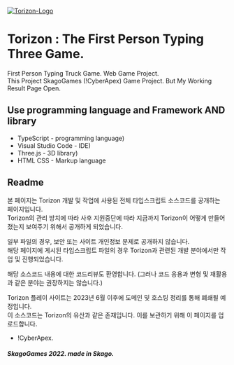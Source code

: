 <a href="https://imgbb.com/"><img src="https://i.ibb.co/FhZrMKs/Torizon-Logo.png" alt="Torizon-Logo" border="0"></a>
# Torizon : The First Person Typing Three Game.
First Person Typing Truck Game. Web Game Project.\
This Project SkagoGames (!CyberApex) Game Project. But My Working Result Page Open.

## Use programming language and Framework AND library
- TypeScript - programming language)
- Visual Studio Code - IDE)
- Three.js - 3D library)
- HTML CSS - Markup language

## Readme
본 페이지는 Torizon 개발 및 작업에 사용된 전체 타입스크립트 소스코드를 공개하는 페이지입니다.\
Torizon의 관리 방치에 따라 사후 지원중단에 따라 지금까지 Torizon이 어떻게 만들어졌는지 보여주기 위해서 공개하게 되었습니다.

일부 파일의 경우, 보안 또는 사이트 개인정보 문제로 공개하지 않습니다. \
해당 페이지에 게시된 타입스크립트 파일의 경우 Torizon과 관련된 개발 분야에서만 작업 및 진행되었습니다.

해당 소스코드 내용에 대한 코드리뷰도 환영합니다. (그러나 코드 응용과 변형 및 재활용과 같은 분야는 권장하지는 않습니다.) 

Torizon 플레이 사이트는 2023년 6월 이후에 도메인 및 호스팅 정리를 통해 폐쇄될 예정입니다. \
이 소스코드는 Torizon의 유산과 같은 존재입니다. 이를 보관하기 위해 이 페이지를 업로드합니다.

- !CyberApex.

<h5> SkagoGames 2022. made in Skago. </h5>
